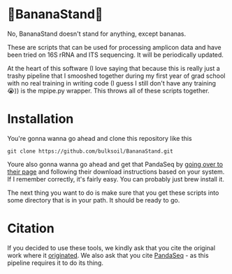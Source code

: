 # :banana:BananaStand:banana:

No, BananaStand doesn't stand for anything, except bananas.

These are scripts that can be used for processing amplicon data and have been tried on 16S rRNA and ITS sequencing. It will be periodically updated.

At the heart of this software (I love saying that because this is really just a trashy pipeline that I smooshed together during my first year of grad school with no real training in writing code (I guess I still don't have any training :sob:)) is the mpipe.py wrapper. This throws all of these scripts together.

# Installation

You're gonna wanna go ahead and clone this repository like this 

`git clone https://github.com/bulksoil/BananaStand.git`

Youre also gonna wanna go ahead and get that PandaSeq by [going over to their page](https://github.com/neufeld/pandaseq) and following their download instructions based on your system. If I remember correctly, it's fairly easy. You can probably just brew install it.

The next thing you want to do is make sure that you get these scripts into some directory that is in your path. It should be ready to go.

# Citation
If you decided to use these tools, we kindly ask that you cite the original work where it [originated](http://www.pnas.org/content/112/8/E911.abstract, "This was my first paper, homie"). We also ask that you cite [PandaSeq](https://bmcbioinformatics.biomedcentral.com/articles/10.1186/1471-2105-13-31) - as this pipeline requires it to do its thing.
